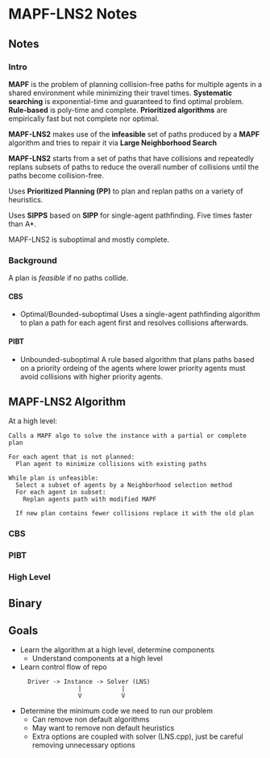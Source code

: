 # MAPF-LNS2 Notes

## Notes

### Intro
**MAPF** is the problem of planning collision-free paths for multiple agents in a shared environment while minimizing their travel times. **Systematic searching** is exponential-time and guaranteed to find optimal problem. **Rule-based** is poly-time and complete. **Prioritized algorithms** are empirically fast but not complete nor optimal.

**MAPF-LNS2** makes use of the **infeasible** set of paths produced by a **MAPF** algorithm and tries to repair it via **Large Neighborhood Search**

**MAPF-LNS2** starts from a set of paths that have collisions and repeatedly replans subsets of paths to reduce the overall number of collisions until the paths become collision-free.

Uses **Prioritized Planning (PP)** to plan and replan paths on a variety of heuristics.

Uses **SIPPS** based on **SIPP** for single-agent pathfinding. Five times faster than A\*.

MAPF-LNS2 is suboptimal and mostly complete.

### Background
A plan is *feasible* if no paths collide.

#### CBS
* Optimal/Bounded-suboptimal
Uses a single-agent pathfinding algorithm to plan a path for each agent first and resolves collisions afterwards.

#### PIBT
* Unbounded-suboptimal
A rule based algorithm that plans paths based on a priority ordeing of the agents where lower priority agents must avoid collisions with higher priority agents.


## MAPF-LNS2 Algorithm
At a high level:
```
Calls a MAPF algo to solve the instance with a partial or complete plan

For each agent that is not planned:
  Plan agent to minimize collisions with existing paths

While plan is unfeasible:
  Select a subset of agents by a Neighborhood selection method
  For each agent in subset:
    Replan agents path with modified MAPF

  If new plan contains fewer collisions replace it with the old plan
```

### CBS
### PIBT

### High Level

## Binary

## Goals

* Learn the algorithm at a high level, determine components
  * Understand components at a high level
* Learn control flow of repo
  ```
    Driver -> Instance -> Solver (LNS)
                  |           |
                  V           V
  ```
* Determine the minimum code we need to run our problem
  * Can remove non default algorithms
  * May want to remove non default heuristics 
  * Extra options are coupled with solver (LNS.cpp), just be careful removing unnecessary options

